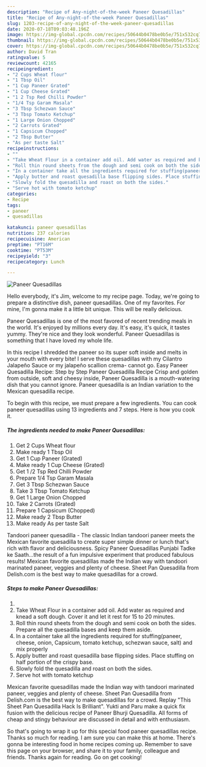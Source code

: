 ```yaml
---
description: "Recipe of Any-night-of-the-week Paneer Quesadillas"
title: "Recipe of Any-night-of-the-week Paneer Quesadillas"
slug: 1203-recipe-of-any-night-of-the-week-paneer-quesadillas
date: 2020-07-18T09:03:48.196Z
image: https://img-global.cpcdn.com/recipes/50644b0478be0b5e/751x532cq70/paneer-quesadillas-recipe-main-photo.jpg
thumbnail: https://img-global.cpcdn.com/recipes/50644b0478be0b5e/751x532cq70/paneer-quesadillas-recipe-main-photo.jpg
cover: https://img-global.cpcdn.com/recipes/50644b0478be0b5e/751x532cq70/paneer-quesadillas-recipe-main-photo.jpg
author: David Tran
ratingvalue: 5
reviewcount: 42165
recipeingredient:
- "2 Cups Wheat flour"
- "1 Tbsp Oil"
- "1 Cup Paneer Grated"
- "1 Cup Cheese Grated"
- "1 2 Tsp Red Chilli Powder"
- "1/4 Tsp Garam Masala"
- "3 Tbsp Schezwan Sauce"
- "3 Tbsp Tomato Ketchup"
- "1 Large Onion Chopped"
- "2 Carrots Grated"
- "1 Capsicum Chopped"
- "2 Tbsp Butter"
- "As per taste Salt"
recipeinstructions:
- ""
- "Take Wheat Flour in a container add oil. Add water as required and knead a soft dough. Cover it and let it rest for 15 to 20 minutes."
- "Roll thin round sheets from the dough and semi cook on both the sides. Prepare all the quesadilla bases and keep them aside."
- "In a container take all the ingredients required for stuffing(paneer, cheese, onion, Capsicum, tomato ketchup, schezwan sauce, salt) and mix properly"
- "Apply butter and roast quesadilla base flipping sides. Place stuffing on half portion of the crispy base."
- "Slowly fold the quesadilla and roast on both the sides."
- "Serve hot with tomato ketchup"
categories:
- Recipe
tags:
- paneer
- quesadillas

katakunci: paneer quesadillas 
nutrition: 237 calories
recipecuisine: American
preptime: "PT16M"
cooktime: "PT53M"
recipeyield: "3"
recipecategory: Lunch

---
```



![Paneer Quesadillas](https://img-global.cpcdn.com/recipes/50644b0478be0b5e/751x532cq70/paneer-quesadillas-recipe-main-photo.jpg)

Hello everybody, it's Jim, welcome to my recipe page. Today, we're going to prepare a distinctive dish, paneer quesadillas. One of my favorites. For mine, I'm gonna make it a little bit unique. This will be really delicious.

Paneer Quesadillas is one of the most favored of recent trending meals in the world. It's enjoyed by millions every day. It's easy, it's quick, it tastes yummy. They're nice and they look wonderful. Paneer Quesadillas is something that I have loved my whole life.

In this recipe I shredded the paneer so its super soft inside and melts in your mouth with every bite! I serve these quesadillas with my Cilantro Jalapeño Sauce or my jalapeño scallion crema- cannot go. Easy Paneer Quesadilla Recipe: Step by Step Paneer Quesadilla Recipe Crisp and golden from outside, soft and cheesy inside, Paneer Quesadilla is a mouth-watering dish that you cannot ignore. Paneer quesadilla is an Indian variation to the Mexican quesadilla recipe.


To begin with this recipe, we must prepare a few ingredients. You can cook paneer quesadillas using 13 ingredients and 7 steps. Here is how you cook it.

<!--inarticleads1-->

##### The ingredients needed to make Paneer Quesadillas:

1. Get 2 Cups Wheat flour
1. Make ready 1 Tbsp Oil
1. Get 1 Cup Paneer (Grated)
1. Make ready 1 Cup Cheese (Grated)
1. Get 1 /2 Tsp Red Chilli Powder
1. Prepare 1/4 Tsp Garam Masala
1. Get 3 Tbsp Schezwan Sauce
1. Take 3 Tbsp Tomato Ketchup
1. Get 1 Large Onion Chopped
1. Take 2 Carrots (Grated)
1. Prepare 1 Capsicum (Chopped)
1. Make ready 2 Tbsp Butter
1. Make ready As per taste Salt


Tandoori paneer quesadilla - The classic Indian tandoori paneer meets the Mexican favorite quesadilla to create super simple dinner or lunch that&#39;s rich with flavor and deliciousness. Spicy Paneer Quesadillas Punjabi Tadke ke Saath…the result of a fun impulsive experiment that produced fabulous results! Mexican favorite quesadillas made the Indian way with tandoori marinated paneer, veggies and plenty of cheese. Sheet Pan Quesadilla from Delish.com is the best way to make quesadillas for a crowd. 

<!--inarticleads2-->

##### Steps to make Paneer Quesadillas:

1. 
1. Take Wheat Flour in a container add oil. Add water as required and knead a soft dough. Cover it and let it rest for 15 to 20 minutes.
1. Roll thin round sheets from the dough and semi cook on both the sides. Prepare all the quesadilla bases and keep them aside.
1. In a container take all the ingredients required for stuffing(paneer, cheese, onion, Capsicum, tomato ketchup, schezwan sauce, salt) and mix properly
1. Apply butter and roast quesadilla base flipping sides. Place stuffing on half portion of the crispy base.
1. Slowly fold the quesadilla and roast on both the sides.
1. Serve hot with tomato ketchup


Mexican favorite quesadillas made the Indian way with tandoori marinated paneer, veggies and plenty of cheese. Sheet Pan Quesadilla from Delish.com is the best way to make quesadillas for a crowd. Replay &#34;This Sheet Pan Quesadilla Hack Is Brilliant&#34;. Yukti and Paru make a quick fix fusion with the delicious recipe of Paneer Bhurji Quesadilla. All forms of cheap and stingy behaviour are discussed in detail and with enthusiasm. 

So that's going to wrap it up for this special food paneer quesadillas recipe. Thanks so much for reading. I am sure you can make this at home. There's gonna be interesting food in home recipes coming up. Remember to save this page on your browser, and share it to your family, colleague and friends. Thanks again for reading. Go on get cooking!

